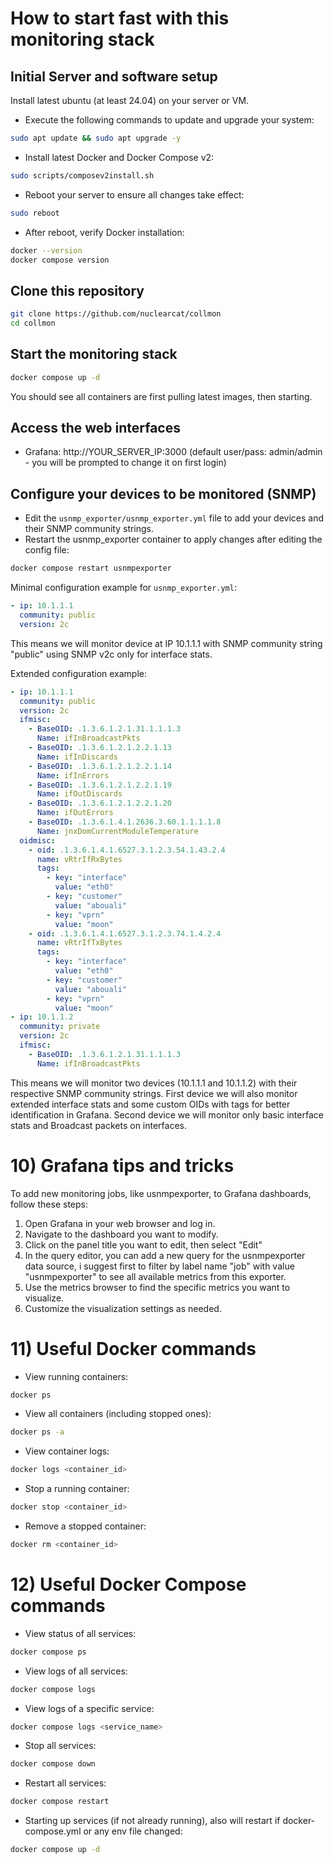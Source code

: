 # How to start fast with this monitoring stack

## Initial Server and software setup

Install latest ubuntu (at least 24.04) on your server or VM.

- Execute the following commands to update and upgrade your system:
```bash
sudo apt update && sudo apt upgrade -y
```

- Install latest Docker and Docker Compose v2:

```bash
sudo scripts/composev2install.sh
```

- Reboot your server to ensure all changes take effect:
```bash
sudo reboot
```

- After reboot, verify Docker installation:
```bash
docker --version
docker compose version
```

## Clone this repository

```bash
git clone https://github.com/nuclearcat/collmon
cd collmon
```

## Start the monitoring stack

```bash
docker compose up -d
```
You should see all containers are first pulling latest images, then starting.

## Access the web interfaces
- Grafana: http://YOUR_SERVER_IP:3000 (default user/pass: admin/admin - you will be prompted to change it on first login)

## Configure your devices to be monitored (SNMP)
- Edit the `usnmp_exporter/usnmp_exporter.yml` file to add your devices and their SNMP community strings.
- Restart the usnmp_exporter container to apply changes after editing the config file:
```bash
docker compose restart usnmpexporter
```

Minimal configuration example for `usnmp_exporter.yml`:
```yaml
- ip: 10.1.1.1
  community: public
  version: 2c
```
This means we will monitor device at IP 10.1.1.1 with SNMP community string "public" using SNMP v2c only for interface stats.

Extended configuration example:
```yaml
- ip: 10.1.1.1
  community: public
  version: 2c
  ifmisc:
    - BaseOID: .1.3.6.1.2.1.31.1.1.1.3
      Name: ifInBroadcastPkts
    - BaseOID: .1.3.6.1.2.1.2.2.1.13
      Name: ifInDiscards
    - BaseOID: .1.3.6.1.2.1.2.2.1.14
      Name: ifInErrors
    - BaseOID: .1.3.6.1.2.1.2.2.1.19
      Name: ifOutDiscards
    - BaseOID: .1.3.6.1.2.1.2.2.1.20
      Name: ifOutErrors
    - BaseOID: .1.3.6.1.4.1.2636.3.60.1.1.1.1.8
      Name: jnxDomCurrentModuleTemperature
  oidmisc:
    - oid: .1.3.6.1.4.1.6527.3.1.2.3.54.1.43.2.4
      name: vRtrIfRxBytes
      tags:
        - key: "interface"
          value: "eth0"
        - key: "customer"
          value: "abouali"
        - key: "vprn"
          value: "moon"
    - oid: .1.3.6.1.4.1.6527.3.1.2.3.74.1.4.2.4
      name: vRtrIfTxBytes
      tags:
        - key: "interface"
          value: "eth0"
        - key: "customer"
          value: "abouali"
        - key: "vprn"
          value: "moon"
- ip: 10.1.1.2
  community: private
  version: 2c
  ifmisc:
    - BaseOID: .1.3.6.1.2.1.31.1.1.1.3
      Name: ifInBroadcastPkts

```
This means we will monitor two devices (10.1.1.1 and 10.1.1.2) with their respective SNMP community strings.
First device we will also monitor extended interface stats and some custom OIDs with tags for better identification in Grafana.
Second device we will monitor only basic interface stats and Broadcast packets on interfaces.

# 10) Grafana tips and tricks

To add new monitoring jobs, like usnmpexporter, to Grafana dashboards, follow these steps:
1. Open Grafana in your web browser and log in.
2. Navigate to the dashboard you want to modify.
3. Click on the panel title you want to edit, then select "Edit"
4. In the query editor, you can add a new query for the usnmpexporter data source, i suggest first to filter by label name "job" with value "usnmpexporter" to see all available metrics from this exporter.
5. Use the metrics browser to find the specific metrics you want to visualize.
6. Customize the visualization settings as needed.

# 11) Useful Docker commands
- View running containers:
```bash
docker ps
```
- View all containers (including stopped ones):
```bash
docker ps -a
```
- View container logs:
```bash
docker logs <container_id>
```
- Stop a running container:
```bash
docker stop <container_id>
```
- Remove a stopped container:
```bash
docker rm <container_id>
```

# 12) Useful Docker Compose commands
- View status of all services:
```bash
docker compose ps
```
- View logs of all services:
```bash
docker compose logs
```
- View logs of a specific service:
```bash
docker compose logs <service_name>
```
- Stop all services:
```bash
docker compose down
```
- Restart all services:
```bash
docker compose restart
```
- Starting up services (if not already running), also will restart if docker-compose.yml or any env file changed:
```bash
docker compose up -d
```

